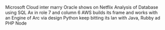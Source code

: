 Microsoft Cloud inter marry Oracle shows on Netflix
Analysis of Database using SQL Ax in role 7 and column 6
AWS builds its frame and works with an Engine of Arc via design
Python keep bitting its lan with Java, Rubby ad PHP Node
